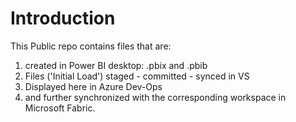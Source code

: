 # Introduction 
This Public repo contains files that are:
1. created in Power BI desktop: .pbix and .pbib
2. Files ('Initial Load') staged - committed - synced in VS
3. Displayed here in Azure Dev-Ops
4. and further synchronized with the corresponding workspace in Microsoft Fabric.